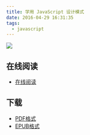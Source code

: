 ```yaml
---
title: 学用 JavaScript 设计模式
date: 2016-04-29 16:31:35
tags:
  - javascript
---
```


![](http://box.kancloud.cn/cover_2015-08-24_55daaeffb8be_800x1068.jpg?imageMogr2/thumbnail/173x231!/interlace/1/quality/100)

<!--more-->

## 在线阅读 ##

+ [在线阅读](http://wiki.jikexueyuan.com/project/javascript-design-patterns/)

## 下载 ##

+ [PDF格式](http://wiki.jikexueyuan.com/download/javascript-design-patterns/pdf/)
+ [EPUB格式](http://wiki.jikexueyuan.com/download/javascript-design-patterns/pdf/)

